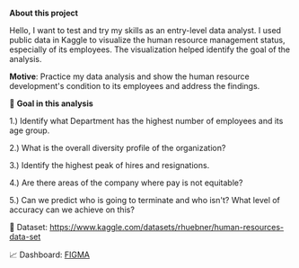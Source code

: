 **About this project**

Hello, I want to test and try my skills as an entry-level data analyst. I used public data in Kaggle to visualize the human resource management status, especially of its employees. The visualization helped identify the goal of the analysis.

**Motive**:
Practice my data analysis and show the human resource development's condition to its employees and address the findings.


🎯 **Goal in this analysis**

1.) Identify what Department has the highest number of employees and its age group.

2.) What is the overall diversity profile of the organization?  

3.) Identify the highest peak of hires and resignations.

4.) Are there areas of the company where pay is not equitable?

5.) Can we predict who is going to terminate and who isn't? What level of accuracy can we achieve on this?


📖 Dataset:
https://www.kaggle.com/datasets/rhuebner/human-resources-data-set

📈 Dashboard: 
[FIGMA](https://www.figma.com/file/wJ2RGVlQM89uASW1qxYnD7/Untitled?type=design&node-id=0%3A1&mode=design&t=WG6HD3JvByr6qMIe-1)
